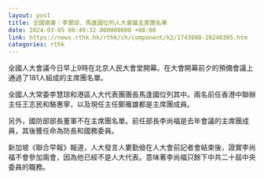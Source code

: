 ```yaml
---
layout: post
title: 全國兩會｜李慧琼、馬逢國位列人大會議主席團名單
date: 2024-03-05 00:49:32.000000000 +08:00
link: https://news.rthk.hk/rthk/ch/component/k2/1743080-20240305.htm
categories: rthk
---
```


全國人大會議今日早上9時在北京人民大會堂開幕。在大會開幕前夕的預備會議上通過了181人組成的主席團名單。

全國人大常委李慧琼和港區人大代表團團長馬逢國位列其中。兩名前任香港中聯辦主任王志民和駱惠寧，以及現任主任鄭雁雄都是主席團成員。

另外，國防部部長董軍不在主席團名單。前任部長李尚福是去年會議的主席團成員，其後獲任命為防長和國務委員。

新加坡《聯合早報》報道，人大發言人婁勤儉在人大會前記者會結束後，證實李尚福不會參加兩會，因為他已經不是人大代表。意味著李尚福只餘下中共二十屆中央委員的職務。

